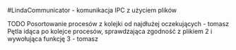 #LindaCommunicator - komunikacja IPC z użyciem plików


TODO Posortowanie procesów z kolejki od najdłużej oczekujących - tomasz
Pętla idąca po kolejce procesów, sprawdzająca zgodność z plikiem 2 i wywołująca funkcję 3 - tomasz
    